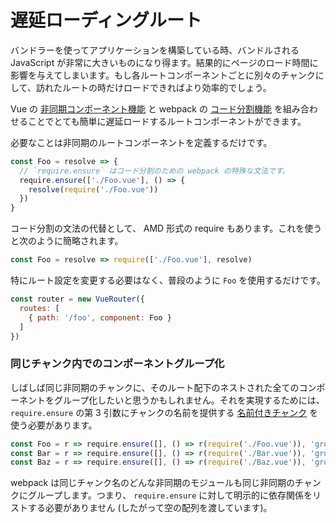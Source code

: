 # 遅延ローディングルート

バンドラーを使ってアプリケーションを構築している時、バンドルされる JavaScript が非常に大きいものになり得ます。結果的にページのロード時間に影響を与えてしまいます。もし各ルートコンポーネントごとに別々のチャンクにして、訪れたルートの時だけロードできればより効率的でしょう。

Vue の [非同期コンポーネント機能](http://jp.vuejs.org/guide/components.html#非同期コンポーネント) と webpack の [コード分割機能](https://webpack.js.org/guides/code-splitting-require/) を組み合わせることでとても簡単に遅延ロードするルートコンポーネントができます。

必要なことは非同期のルートコンポーネントを定義するだけです。

``` js
const Foo = resolve => {
  // `require.ensure` はコード分割のための webpack の特殊な文法です。
  require.ensure(['./Foo.vue'], () => {
    resolve(require('./Foo.vue'))
  })
}
```

コード分割の文法の代替として、 AMD 形式の require もあります。これを使うと次のように簡略されます。

``` js
const Foo = resolve => require(['./Foo.vue'], resolve)
```

特にルート設定を変更する必要はなく、普段のように `Foo` を使用するだけです。

``` js
const router = new VueRouter({
  routes: [
    { path: '/foo', component: Foo }
  ]
})
```

### 同じチャンク内でのコンポーネントグループ化

しばしば同じ非同期のチャンクに、そのルート配下のネストされた全てのコンポーネントをグループ化したいと思うかもしれません。それを実現するためには、 `require.ensure` の第 3 引数にチャンクの名前を提供する [名前付きチャンク](https://webpack.js.org/guides/code-splitting-require/#chunkname) を使う必要があります。

``` js
const Foo = r => require.ensure([], () => r(require('./Foo.vue')), 'group-foo')
const Bar = r => require.ensure([], () => r(require('./Bar.vue')), 'group-foo')
const Baz = r => require.ensure([], () => r(require('./Baz.vue')), 'group-foo')
```

webpack は同じチャンク名のどんな非同期のモジュールも同じ非同期のチャンクにグループします。つまり、 `require.ensure` に対して明示的に依存関係をリストする必要がありません (したがって空の配列を渡しています)。
